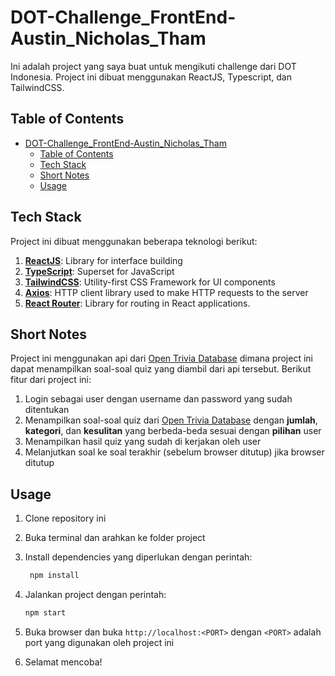 # DOT-Challenge_FrontEnd-Austin_Nicholas_Tham

Ini adalah project yang saya buat untuk mengikuti challenge dari DOT Indonesia. Project ini dibuat menggunakan ReactJS, Typescript, dan TailwindCSS.

## Table of Contents

- [DOT-Challenge\_FrontEnd-Austin\_Nicholas\_Tham](#dot-challenge_frontend-austin_nicholas_tham)
  - [Table of Contents](#table-of-contents)
  - [Tech Stack](#tech-stack)
  - [Short Notes](#short-notes)
  - [Usage](#usage)

## Tech Stack

Project ini dibuat menggunakan beberapa teknologi berikut:

1. [**ReactJS**](https://react.dev/): Library for interface building
2. [**TypeScript**](https://www.typescriptlang.org/): Superset for JavaScript
3. [**TailwindCSS**](https://tailwindcss.com/): Utility-first CSS Framework for UI components
4. [**Axios**](https://axios-http.com/): HTTP client library used to make HTTP requests to the server
5. [**React Router**](https://reactrouter.com/en/main): Library for routing in React applications.

## Short Notes

Project ini menggunakan api dari [Open Trivia Database](https://opentdb.com/) dimana project ini dapat menampilkan soal-soal quiz yang diambil dari api tersebut. Berikut fitur dari project ini:

1. Login sebagai user dengan username dan password yang sudah ditentukan
2. Menampilkan soal-soal quiz dari [Open Trivia Database](https://opentdb.com/) dengan **jumlah**, **kategori**, dan **kesulitan** yang berbeda-beda sesuai dengan **pilihan** user
3. Menampilkan hasil quiz yang sudah di kerjakan oleh user
4. Melanjutkan soal ke soal terakhir (sebelum browser ditutup) jika browser ditutup

## Usage

1. Clone repository ini
2. Buka terminal dan arahkan ke folder project
3. Install dependencies yang diperlukan dengan perintah:

    ```sh
     npm install
    ```

4. Jalankan project dengan perintah:

    ```sh
    npm start
    ```

5. Buka browser dan buka `http://localhost:<PORT>` dengan `<PORT>` adalah port yang digunakan oleh project ini

6. Selamat mencoba!
